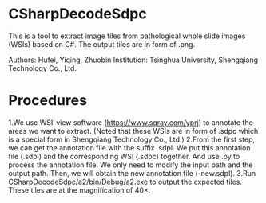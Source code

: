 # CSharpDecodeSdpc
This is a tool to extract image tiles from pathological whole slide images (WSIs) based on C#.
The output tiles are in form of .png.

Authors: Hufei, Yiqing, Zhuobin
Institution: Tsinghua University, Shengqiang Technology Co., Ltd.

# Procedures

1.We use WSI-view software (https://www.sqray.com/yprj) to annotate the areas we want to extract. (Noted that these WSIs are in form of .sdpc which is a special form in Shengqiang Technology Co., Ltd.)
2.From the first step, we can get the annotation file with the suffix .sdpl. We put this annotation file (.sdpl) and the corresponding WSI (.sdpc) together. And use .py to process the annotation file. We only need to modify the input path and the output path. Then, we will obtain the new annotation file (-new.sdpl).
3.Run CSharpDecodeSdpc/a2/bin/Debug/a2.exe to output the expected tiles. These tiles are at the magnification of 40×.
